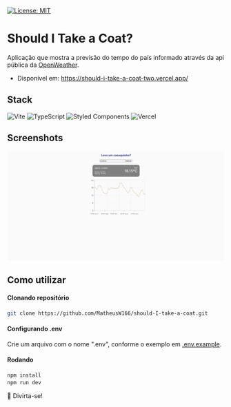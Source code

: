 [![License: MIT](https://img.shields.io/badge/License-MIT-yellow.svg)](https://github.com/MatheusW166/should-I-take-a-coat/blob/main/LICENSE)

# Should I Take a Coat?

Aplicação que mostra a previsão do tempo do país informado através da api pública da [OpenWeather](https://openweathermap.org/api).

- Disponível em: https://should-i-take-a-coat-two.vercel.app/

## Stack

![Vite](https://img.shields.io/badge/vite-%23646CFF.svg?style=for-the-badge&logo=vite&logoColor=white) ![TypeScript](https://img.shields.io/badge/typescript-%23007ACC.svg?style=for-the-badge&logo=typescript&logoColor=white) ![Styled Components](https://img.shields.io/badge/styled--components-DB7093?style=for-the-badge&logo=styled-components&logoColor=white) ![Vercel](https://img.shields.io/badge/vercel-%23000000.svg?style=for-the-badge&logo=vercel&logoColor=white)

## Screenshots

![Home](https://github.com/MatheusW166/should-I-take-a-coat/blob/main/refs/home.png)

## Como utilizar

#### Clonando repositório

```bash
git clone https://github.com/MatheusW166/should-I-take-a-coat.git
```

#### Configurando .env

Crie um arquivo com o nome ".env", conforme o exemplo em [.env.example](https://github.com/MatheusW166/should-I-take-a-coat/blob/main/.env.example).

#### Rodando

```bash
npm install
npm run dev
```

🚀 Divirta-se!

